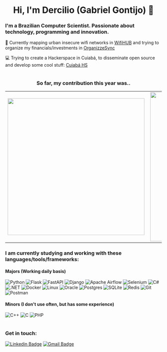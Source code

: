 <h1 align="center">Hi, I'm Dercilio (Gabriel Gontijo) 👋</h1>

<h3 align="left">I'm a Brazilian Computer Scientist. Passionate about technology, programming and innovation.</h3>

💾 Currently mapping urban insecure wifi networks in [WifiHUB](https://github.com/GGontijo/WiFiHub) and trying to organize my financials/investments in [OrganizzeSync](https://github.com/GGontijo/OrganizzeSync)

‍💻 Trying to create a Hackerspace in Cuiabá, to disseminate open source and develop some cool stuff: [Cuiabá HS](https://cuiaba-hackerspace.github.io/)

#

<div>
    <table>
     <h3 align="center">So far, my contribution this year was.. </h3>
    	<tr>
    		<td>
    			<img width="440px" align="left" src="https://github-readme-stats.vercel.app/api/top-langs/?username=GGontijo&layout=compact&theme=dark&hide_border=true"/>
    		</td>
    		<td>
    			<img width="480px" align="left" src="https://github-readme-stats.vercel.app/api?username=GGontijo&show_icons=true&theme=dark&hide_border=true"/>
    		</td>
    	</tr>
    </table>
</div>

### I am currently studying and working with these languages/tools/frameworks:

#### Majors (Working daily basis)
![Python](https://img.shields.io/badge/Python-3776AB?style=for-the-badge&logo=python&logoColor=white)
![Flask](https://img.shields.io/badge/Flask-000000?style=for-the-badge&logo=flask&logoColor=white)
![FastAPI](https://img.shields.io/badge/FastAPI-005571?style=for-the-badge&logo=fastapi&logoColor=white)
![Django](https://img.shields.io/badge/django-%23092E20.svg?style=for-the-badge&logo=django&logoColor=white)
![Apache Airflow](https://img.shields.io/badge/Airflow-017CEE?style=for-the-badge&logo=Apache%20Airflow&logoColor=white)
![Selenium](https://img.shields.io/badge/-selenium-%43B02A?style=for-the-badge&logo=selenium&logoColor=white)
![C#](https://img.shields.io/badge/c%23-%23239120.svg?style=for-the-badge&logo=c-sharp&logoColor=white)
![.NET](https://img.shields.io/badge/.NET-5C2D91?style=for-the-badge&logo=.net&logoColor=white)
![Docker](https://img.shields.io/badge/docker-%230db7ed.svg?style=for-the-badge&logo=docker&logoColor=white)
![Linux](https://img.shields.io/badge/Linux-FCC624?style=for-the-badge&logo=linux&logoColor=black)
![Oracle](https://img.shields.io/badge/Oracle-F80000?style=for-the-badge&logo=oracle&logoColor=white)
![Postgres](https://img.shields.io/badge/postgres-%23316192.svg?style=for-the-badge&logo=postgresql&logoColor=white)
![SQLite](https://img.shields.io/badge/SQLite-07405E?style=for-the-badge&logo=sqlite&logoColor=white)
![Redis](https://img.shields.io/badge/redis-%23DD0031.svg?&style=for-the-badge&logo=redis&logoColor=white)
![Git](https://img.shields.io/badge/git-%23F05033.svg?style=for-the-badge&logo=git&logoColor=white)
![Postman](https://img.shields.io/badge/Postman-FF6C37?style=for-the-badge&logo=Postman&logoColor=white)

#### Minors (I don't use often, but has some experience)

![C++](https://img.shields.io/badge/c++-%2300599C.svg?style=for-the-badge&logo=c%2B%2B&logoColor=white)
![C](https://img.shields.io/badge/c-%2300599C.svg?style=for-the-badge&logo=c&logoColor=white)
![PHP](https://img.shields.io/badge/php-%23777BB4.svg?style=for-the-badge&logo=php&logoColor=white)

#

### Get in touch:
[![Linkedin Badge](https://img.shields.io/badge/-Gabriel%20Gontijo-1c61bd?style=flat-square&logo=Linkedin&logoColor=white&link=https://www.linkedin.com/in/gabrieldercilio/)](https://www.linkedin.com/in/gabrieldercilio/)
[![Gmail Badge](https://img.shields.io/badge/-Gmail-c14438?style=flat-square&logo=Gmail&logoColor=white&link=mailto:gabrieldercilio08@gmail.com)](mailto:gabrieldercilio08@gmail.com)
